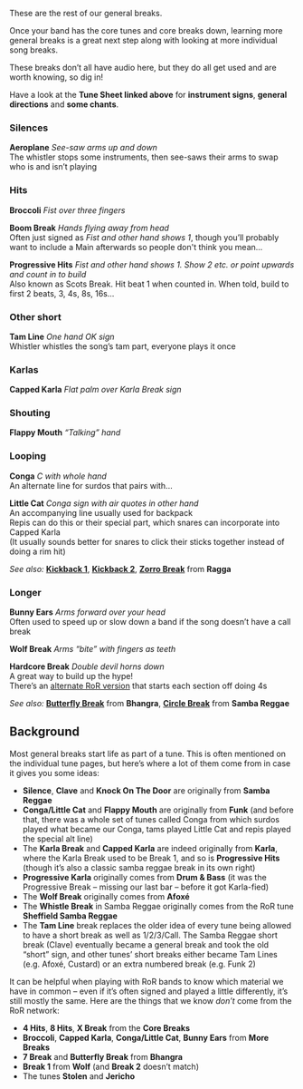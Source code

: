 These are the rest of our general breaks.

Once your band has the core tunes and core breaks down, learning more general breaks is a great next step along with looking at more individual song breaks.

These breaks don’t all have audio here, but they do all get used and are worth knowing, so dig in!

Have a look at the **Tune Sheet linked above** for **instrument signs**, **general directions** and **some chants**.

### Silences

**Aeroplane** *See-saw arms up and down*  
The whistler stops some instruments, then see-saws their arms to swap who is and isn’t playing


### Hits
**Broccoli** *Fist over three fingers*

**Boom Break** *Hands flying away from head*  
Often just signed as *Fist and other hand shows 1*, though you’ll probably want to include a Main
afterwards so people don't think you mean...

**Progressive Hits** *Fist and other hand shows 1. Show 2 etc. or point upwards and count in to build*  
Also known as Scots Break. Hit beat 1 when counted in. When told, build to first 2 beats, 3, 4s, 8s, 16s...


### Other short

**Tam Line** *One hand OK sign*  
Whistler whistles the song’s tam part, everyone plays it once


### Karlas
**Capped Karla** *Flat palm over Karla Break sign*


### Shouting
**Flappy Mouth** *“Talking” hand*


### Looping
**Conga** *C with whole hand*   
An alternate line for surdos that pairs with...

**Little Cat** *Conga sign with air quotes in other hand*  
An accompanying line usually used for backpack  
Repis can do this or their special part, which snares can incorporate into Capped Karla  
(It usually sounds better for snares to click their sticks together instead of doing a rim hit)

*See also:* [**Kickback 1**](/#/listen/Ragga/Kickback%201), [**Kickback 2**](/#/listen/Ragga/Kickback%202), [**Zorro Break**](/#/listen/Ragga/Zorro%20Break) from **Ragga**


### Longer
**Bunny Ears** *Arms forward over your head*  
Often used to speed up or slow down a band if the song doesn’t have a call break  

**Wolf Break** *Arms “bite” with fingers as teeth*

**Hardcore Break** *Double devil horns down*  
A great way to build up the hype!  
There’s an [alternate RoR version](https://player.rhythms-of-resistance.org/#/listen/Special%20Breaks/Hardcore%20Break) that starts each section off doing 4s

*See also:* [**Butterfly Break**](/#/listen/Bhangra/Butterfly%20Break) from **Bhangra**, [**Circle Break**](/#/listen/Samba%20Reggae/Circle%20Break) from **Samba Reggae**

## Background

Most general breaks start life as part of a tune. This is often mentioned on the individual tune pages, but here’s where a lot of them come from in case it gives you some ideas:
* **Silence**, **Clave** and **Knock On The Door** are originally from **Samba Reggae**
* **Conga/Little Cat** and **Flappy Mouth** are originally from **Funk** (and before that, there was a whole set of tunes called Conga from which surdos played what became our Conga, tams played Little Cat and repis played the special alt line)
* The **Karla Break** and **Capped Karla** are indeed originally from **Karla**, where the Karla Break used to be Break 1, and so is **Progressive Hits** (though it’s also a classic samba reggae break in its own right)
* **Progressive Karla** originally comes from **Drum & Bass** (it was the Progressive Break – missing our last bar – before it got Karla-fied)
* The **Wolf Break** originally comes from **Afoxé**
* The **Whistle Break** in Samba Reggae originally comes from the RoR tune **Sheffield Samba Reggae**
* The **Tam Line** break replaces the older idea of every tune being allowed to have a short break as well as 1/2/3/Call. The Samba Reggae short break (Clave) eventually became a general break and took the old “short” sign, and other tunes’ short breaks either became Tam Lines (e.g. Afoxé, Custard) or an extra numbered break (e.g. Funk 2)


It can be helpful when playing with RoR bands to know which material we have in common – even if it’s often signed and played a little differently, it’s still mostly the same. Here are the things that we know *don’t* come from the RoR network:
* **4 Hits**, **8 Hits**, **X Break** from the **Core Breaks**
* **Broccoli**, **Capped Karla**, **Conga/Little Cat**, **Bunny Ears** from **More Breaks**
* **7 Break** and **Butterfly Break** from **Bhangra**
* **Break 1** from **Wolf** (and **Break 2** doesn’t match)
* The tunes **Stolen** and **Jericho**
